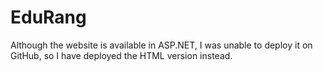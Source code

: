 # EduRang
 Although the website is available in ASP.NET, I was unable to deploy it on GitHub, so I have deployed the HTML version instead.
